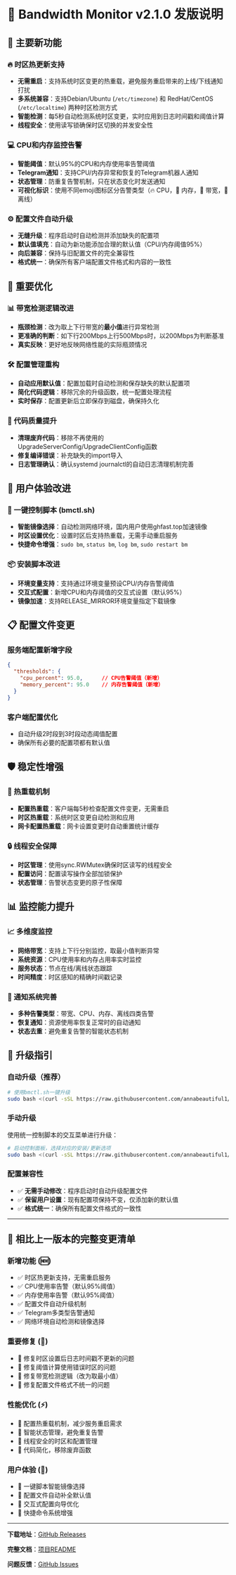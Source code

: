 # 📡 Bandwidth Monitor v2.1.0 发版说明

## 🚀 主要新功能

### 🔥 时区热更新支持
- **无需重启**：支持系统时区变更的热重载，避免服务重启带来的上线/下线通知打扰
- **多系统兼容**：支持Debian/Ubuntu (`/etc/timezone`) 和 RedHat/CentOS (`/etc/localtime`) 两种时区检测方式
- **智能检测**：每5秒自动检测系统时区变更，实时应用到日志时间戳和阈值计算
- **线程安全**：使用读写锁确保时区切换的并发安全性

### 💻 CPU和内存监控告警
- **智能阈值**：默认95%的CPU和内存使用率告警阈值
- **Telegram通知**：支持CPU/内存异常和恢复的Telegram机器人通知
- **状态管理**：防重复告警机制，只在状态变化时发送通知
- **可视化标识**：使用不同emoji图标区分告警类型（🔥 CPU，💾 内存，🚨 带宽，📴 离线）

### ⚙️ 配置文件自动升级
- **无缝升级**：程序启动时自动检测并添加缺失的配置项
- **默认值填充**：自动为新功能添加合理的默认值（CPU/内存阈值95%）
- **向后兼容**：保持与旧配置文件的完全兼容性
- **格式统一**：确保所有客户端配置文件格式和内容的一致性

## 🔧 重要优化

### 📊 带宽检测逻辑改进
- **瓶颈检测**：改为取上下行带宽的**最小值**进行异常检测
- **更准确的判断**：如下行200Mbps上行500Mbps时，以200Mbps为判断基准
- **真实反映**：更好地反映网络性能的实际瓶颈情况

### 🛠️ 配置管理重构  
- **自动应用默认值**：配置加载时自动检测和保存缺失的默认配置项
- **简化代码逻辑**：移除冗余的升级函数，统一配置处理流程
- **实时保存**：配置更新后立即保存到磁盘，确保持久化

### 🧹 代码质量提升
- **清理废弃代码**：移除不再使用的UpgradeServerConfig/UpgradeClientConfig函数
- **修复编译错误**：补充缺失的import导入
- **日志管理确认**：确认systemd journalctl的自动日志清理机制完善

## 🌟 用户体验改进

### 📱 一键控制脚本 (bmctl.sh)
- **智能镜像选择**：自动检测网络环境，国内用户使用ghfast.top加速镜像
- **时区设置优化**：设置时区后支持热重载，无需手动重启服务
- **快捷命令增强**：`sudo bm`, `status bm`, `log bm`, `sudo restart bm`

### 📦 安装脚本改进
- **环境变量支持**：支持通过环境变量预设CPU/内存告警阈值
- **交互式配置**：新增CPU和内存阈值的交互式设置（默认95%）
- **镜像加速**：支持RELEASE_MIRROR环境变量指定下载镜像

## 📋 配置文件变更

### 服务端配置新增字段
```json
{
  "thresholds": {
    "cpu_percent": 95.0,      // CPU告警阈值（新增）
    "memory_percent": 95.0    // 内存告警阈值（新增）
  }
}
```

### 客户端配置优化
- 自动升级2时段到3时段动态阈值配置
- 确保所有必要的配置项都有默认值

## 🛡️ 稳定性增强

### 🔄 热重载机制
- **配置热重载**：客户端每5秒检查配置文件变更，无需重启
- **时区热重载**：系统时区变更自动检测和应用
- **网卡配置热重载**：网卡设置变更时自动重置统计缓存

### 🔒 线程安全保障
- **时区管理**：使用sync.RWMutex确保时区读写的线程安全
- **配置访问**：配置读写操作全部加锁保护
- **状态管理**：告警状态变更的原子性保障

## 📊 监控能力提升

### 📈 多维度监控
- **网络带宽**：支持上下行分别监控，取最小值判断异常
- **系统资源**：CPU使用率和内存占用率实时监控
- **服务状态**：节点在线/离线状态跟踪
- **时间精度**：时区感知的精确时间戳记录

### 🔔 通知系统完善
- **多种告警类型**：带宽、CPU、内存、离线四类告警
- **恢复通知**：资源使用率恢复正常时的自动通知
- **状态去重**：避免重复告警的智能状态机制

## 🚧 升级指引

### 自动升级（推荐）
```bash
# 使用bmctl.sh一键升级
sudo bash <(curl -sSL https://raw.githubusercontent.com/annabeautiful1/bandwidth-monitor/main/scripts/bmctl.sh)
```

### 手动升级
使用统一控制脚本的交互菜单进行升级：
```bash
# 启动控制面板，选择对应的安装/更新选项
sudo bash <(curl -sSL https://raw.githubusercontent.com/annabeautiful1/bandwidth-monitor/main/scripts/bmctl.sh)
```

### 配置兼容性
- ✅ **无需手动修改**：程序启动时自动升级配置文件
- ✅ **保留用户设置**：现有配置项保持不变，仅添加新的默认值
- ✅ **格式统一**：确保所有配置文件格式的一致性

---

## 🔄 相比上一版本的完整变更清单

### 新增功能 (🆕)
- ✅ 时区热更新支持，无需重启服务
- ✅ CPU使用率告警（默认95%阈值）
- ✅ 内存使用率告警（默认95%阈值）
- ✅ 配置文件自动升级机制
- ✅ Telegram多类型告警通知
- ✅ 网络环境自动检测和镜像选择

### 重要修复 (🐛)
- 🔧 修复时区设置后日志时间戳不更新的问题
- 🔧 修复阈值计算使用错误时区的问题
- 🔧 修复带宽检测逻辑（改为取最小值）
- 🔧 修复配置文件格式不统一的问题

### 性能优化 (⚡)
- 🚀 配置热重载机制，减少服务重启需求
- 🚀 智能状态管理，避免重复告警
- 🚀 线程安全的时区和配置管理
- 🚀 代码简化，移除废弃函数

### 用户体验 (💫)
- 🎯 一键脚本智能镜像选择
- 🎯 配置文件自动补全默认值
- 🎯 交互式配置向导优化
- 🎯 快捷命令系统增强

---

**下载地址**：[GitHub Releases](https://github.com/annabeautiful1/bandwidth-monitor/releases/latest)

**完整文档**：[项目README](https://github.com/annabeautiful1/bandwidth-monitor/blob/main/README.md)

**问题反馈**：[GitHub Issues](https://github.com/annabeautiful1/bandwidth-monitor/issues)